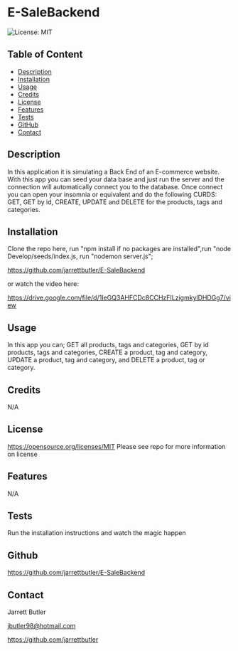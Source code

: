 # E-SaleBackend

![License: MIT](https://img.shields.io/badge/License-MIT-yellow.svg)
        
## Table of Content
* [Description](#description)
* [Installation](#installation)
* [Usage](#usage)
* [Credits](#credits)
* [License](#license)
* [Features](#features)
* [Tests](#tests)
* [GitHub](#github)
* [Contact](#contact)

## Description
In this application it is simulating a Back End of an E-commerce website. With this app you can seed your data base and just run the server and the connection will automatically connect you to the database. Once connect you can open your insomnia or equivalent and do the following CURDS: GET, GET by id, CREATE, UPDATE and DELETE for the products, tags and categories.

## Installation
Clone the repo here, run "npm install if no packages are installed",run "node Develop/seeds/index.js, run "nodemon server.js";

https://github.com/jarrettbutler/E-SaleBackend

or watch the video here:

https://drive.google.com/file/d/1IeGQ3AHFCDc8CCHzFILzigmkylDHDGg7/view

## Usage
In this app you can; GET all products, tags and categories, GET by id products, tags and categories, CREATE a product, tag and category, UPDATE a product, tag and category, and DELETE a product, tag or category.

## Credits
N/A

## License
https://opensource.org/licenses/MIT
Please see repo for more information on license

## Features
N/A

## Tests
Run the installation instructions and watch the magic happen

## Github
https://github.com/jarrettbutler/E-SaleBackend

## Contact
Jarrett Butler

jbutler98@hotmail.com

https://github.com/jarrettbutler
 